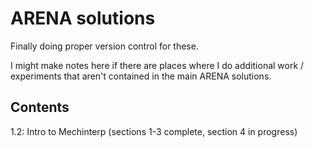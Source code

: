 # ARENA solutions

Finally doing proper version control for these.

I might make notes here if there are places where I do additional work / experiments that aren't contained in the main ARENA solutions.

## Contents
1.2: Intro to Mechinterp (sections 1-3 complete, section 4 in progress)
